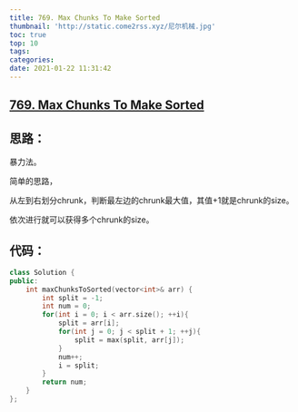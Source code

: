 ```yaml
---
title: 769. Max Chunks To Make Sorted
thumbnail: 'http://static.come2rss.xyz/尼尔机械.jpg'
toc: true
top: 10
tags:
categories:
date: 2021-01-22 11:31:42
---
```




## [769. Max Chunks To Make Sorted](https://leetcode-cn.com/problems/max-chunks-to-make-sorted/)





## 思路：

暴力法。

简单的思路，

从左到右划分chrunk，判断最左边的chrunk最大值，其值+1就是chrunk的size。

依次进行就可以获得多个chrunk的size。<!-- more -->



## 代码：

```c++
class Solution {
public:
    int maxChunksToSorted(vector<int>& arr) {
        int split = -1;
        int num = 0;
        for(int i = 0; i < arr.size(); ++i){
            split = arr[i];
            for(int j = 0; j < split + 1; ++j){
                split = max(split, arr[j]);
            }
            num++;
            i = split;
        }
        return num;
    }
};
```